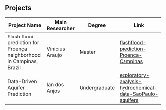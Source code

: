 ## Projects

|Project Name| Main Researcher | Degree | Link|
|---|---|---|---|
|Flash flood prediction for Proença neighborhood in Campinas, Brazil | Vinicius Araujo| Master | [flashflood-prediction-Proenca-Campinas](https://github.com/datasci4water/flashflood-prediction-Proenca-Campinas)|
|Data-Driven Aquifer Prediction| Ian dos Anjos| Undergraduate |[exploratory-analysis-hydrochemical-data-SaoPaulo-aquifers](https://github.com/datasci4water/exploratory-analysis-hydrochemical-data-SaoPaulo-aquifers/tree/main) |


